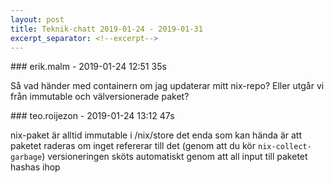```yaml
---
layout: post
title: Teknik-chatt 2019-01-24 - 2019-01-31
excerpt_separator: <!--excerpt-->
---
```

<section class="message" markdown="1">
### erik.malm - 2019-01-24 12:51 35s

Så vad händer med containern om jag updaterar mitt nix-repo? 
Eller utgår vi från immutable och välversionerade paket?
</section>
<section class="message" markdown="1">
### teo.roijezon - 2019-01-24 13:12 47s

nix-paket är alltid immutable i /nix/store
det enda som kan hända är att paketet raderas om inget refererar till det (genom att du kör `nix-collect-garbage`)
versioneringen sköts automatiskt genom att all input till paketet hashas ihop

<!--excerpt-->
</section>